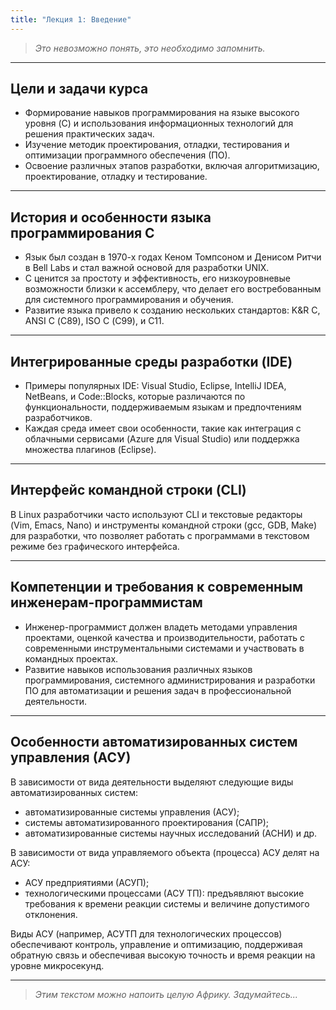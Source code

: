```yaml
---
title: "Лекция 1: Введение"
---
```


> _Это невозможно понять, это необходимо запомнить._

<hr class="custom-divider">

## Цели и задачи курса

* Формирование навыков программирования на языке высокого уровня (C) и использования информационных технологий для решения практических задач.
* Изучение методик проектирования, отладки, тестирования и оптимизации программного обеспечения (ПО).
* Освоение различных этапов разработки, включая алгоритмизацию, проектирование, отладку и тестирование.

<hr class="custom-divider">

## История и особенности языка программирования C

* Язык был создан в 1970-х годах Кеном Томпсоном и Денисом Ритчи в Bell Labs и стал важной основой для разработки UNIX.
* C ценится за простоту и эффективность, его низкоуровневые возможности близки к ассемблеру, что делает его востребованным для системного программирования и обучения.
* Развитие языка привело к созданию нескольких стандартов: K\&R C, ANSI C (С89), ISO C (С99), и C11.

<hr class="custom-divider">

## Интегрированные среды разработки (IDE)

* Примеры популярных IDE: Visual Studio, Eclipse, IntelliJ IDEA, NetBeans, и Code::Blocks, которые различаются по функциональности, поддерживаемым языкам и предпочтениям разработчиков.
* Каждая среда имеет свои особенности, такие как интеграция с облачными сервисами (Azure для Visual Studio) или поддержка множества плагинов (Eclipse).

<hr class="custom-divider">

## Интерфейс командной строки (CLI)

В Linux разработчики часто используют CLI и текстовые редакторы (Vim, Emacs, Nano) и инструменты командной строки (gcc, GDB, Make) для разработки, что позволяет работать с программами в текстовом режиме без графического интерфейса.

<hr class="custom-divider">

## Компетенции и требования к современным инженерам-программистам

* Инженер-программист должен владеть методами управления проектами, оценкой качества и производительности, работать с современными инструментальными системами и участвовать в командных проектах.
* Развитие навыков использования различных языков программирования, системного администрирования и разработки ПО для автоматизации и решения задач в профессиональной деятельности.

<hr class="custom-divider">

## Особенности автоматизированных систем управления (АСУ)

В зависимости от вида деятельности выделяют следующие виды автоматизированных систем:

* автоматизированные системы управления (АСУ);
* системы автоматизированного проектирования (САПР);
* автоматизированные системы научных исследований (АСНИ) и др.

В зависимости от вида управляемого объекта (процесса) АСУ делят на АСУ:

* АСУ предприятиями (АСУП);
* технологическими процессами (АСУ ТП): предъявляют высокие требования к времени реакции системы и величине допустимого отклонения.

Виды АСУ (например, АСУТП для технологических процессов) обеспечивают контроль, управление и оптимизацию, поддерживая обратную связь и обеспечивая высокую точность и время реакции на уровне микросекунд.


<hr class="custom-divider">

> _Этим текстом можно напоить целую Африку. Задумайтесь..._
